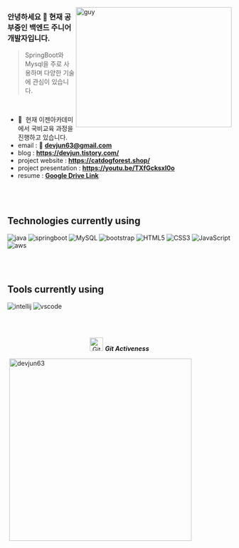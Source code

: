 <img align="right" height="270px" alt="guy" width="350" src="https://i.pinimg.com/originals/e4/26/70/e426702edf874b181aced1e2fa5c6cde.gif" /> </a>
 
### 안녕하세요 👋 현재 공부중인 백엔드 주니어 개발자입니다.

> SpringBoot와 Mysql을 주로 사용하며 다양한 기술에 관심이 있습니다.
<br />

- 🌱 &nbsp;현재 이젠아카데미에서 국비교육 과정을 진행하고 있습니다.
- email : 📧 **devjun63@gmail.com**
- blog : **https://devjun.tistory.com/**
- project website : **https://catdogforest.shop/**
- project presentation : **https://youtu.be/TXfGcksxl0o**
- resume : **<a href="https://drive.google.com/file/d/197pjlaeCkz8FxoNmKTLYFJf_cQPsrwQl/view?usp=sharing" target="_blank">Google Drive Link</a>**
<br><br><br><br>

## Technologies currently using

<div>
  <img  alt="java" src ="https://img.shields.io/badge/Java-ED8B00?style=plastic&logo=java&logoColor=white"/>
  <img  alt="springboot" src ="https://img.shields.io/badge/springboot-6DB33F?style=for-the-badge&logo=springboot&logoColor=white"/>
  <img  alt="MySQL" src ="https://img.shields.io/badge/Mysql-4479A1?style=for-the-badge&logo=mysql&logoColor=white"/>
  <img  alt="bootstrap" src ="https://img.shields.io/badge/Bootstrap-563D7C?style=for-the-badge&logo=bootstrap&logoColor=white"/>
  <img  alt="HTML5" src="https://img.shields.io/badge/html5-%23E34F26.svg?style=for-the-badge&logo=html5&logoColor=white"/>
  <img  alt="CSS3" src="https://img.shields.io/badge/css3-%231572B6.svg?style=for-the-badge&logo=css3&logoColor=white"/>
  <img  alt="JavaScript" src="https://img.shields.io/badge/JavaScript-F7DF1E?style=for-the-badge&logo=javascript&logoColor=black"/>
  <img  alt="aws" src ="https://img.shields.io/badge/Amazon_AWS-232F3E?style=for-the-badge&logo=amazon-aws&logoColor=white"/>
 
</div>

<br><br>

## Tools currently using


<div>
  <img  alt="intellij" src="https://img.shields.io/badge/IntelliJ_IDEA-000000.svg?style=for-the-badge&logo=intellij-idea&logoColor=white"/> 
  <img  alt="vscode" src="https://img.shields.io/badge/Visual_Studio_Code-0078D4?style=for-the-badge&logo=visual%20studio%20code&logoColor=white"/> 
  
 </div>
 
<br><br>

<p align="center">
 <img src="https://media.giphy.com/media/W5eoZHPpUx9sapR0eu/giphy.gif" width="30" alt="Git"/>&nbsp;<i><b>Git Activeness</b></i>
</p>
 

<p>&nbsp;<img align="center" src="https://github-readme-stats.vercel.app/api?username=devjun63&show_icons=true&locale=kr&theme=chartreuse-dark" alt="devjun63" width="410"/>
</p>
